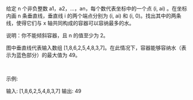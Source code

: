 给定 n 个非负整数 a1，a2，...，an，每个数代表坐标中的一个点&nbsp;(i,&nbsp;ai) 。在坐标内画 n 条垂直线，垂直线 i&nbsp;的两个端点分别为&nbsp;(i,&nbsp;ai) 和 (i, 0)。找出其中的两条线，使得它们与&nbsp;x&nbsp;轴共同构成的容器可以容纳最多的水。

说明：你不能倾斜容器，且&nbsp;n&nbsp;的值至少为 2。



图中垂直线代表输入数组 [1,8,6,2,5,4,8,3,7]。在此情况下，容器能够容纳水（表示为蓝色部分）的最大值为&nbsp;49。

&nbsp;

示例:

输入: [1,8,6,2,5,4,8,3,7]
输出: 49
